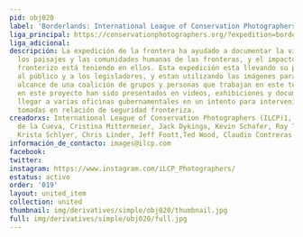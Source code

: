 ```yaml
---
pid: obj020
label: 'Borderlands: International League of Conservation Photographers'
liga_principal: https://conservationphotographers.org/?expedition=borderlands-rave
liga_adicional: 
descripción: La expedición de la frontera ha ayudado a documentar la vida silvestre,
  los paisajes y las comunidades humanas de las fronteras, y el impacto que el muro
  fronterizo está teniendo en ellos. Esta expedición esta llevando su propia historia
  al público y a los legisladores, y estan utilizando las imágenes para llegar al
  alcance de una coalición de grupos y personas que trabajan en este tema. Los fotógrafos
  en este proyecto han sido presentados en videos, exhibiciones y documentales que
  llegar a varias oficinas gubernamentales en un intento para intervenir en las decisiones
  tomadas en relación de seguridad fronteriza.
creadorxs: International League of Conservation Photographers (ILCP)1, Miguel Angel
  de la Cueva, Cristina Mittermeier, Jack Dykinga, Kevin Schafer, Roy Toft,Wendy Shattil,
  Krista Schlyer, Chris Linder, Jeff Foott,Ted Wood, Claudio Contreras Koob
información_de_contacto: images@ilcp.com
facebook: 
twitter: 
instagram: https://www.instagram.com/iLCP_Photographers/
estatus: activo
order: '019'
layout: united_item
collection: united
thumbnail: img/derivatives/simple/obj020/thumbnail.jpg
full: img/derivatives/simple/obj020/full.jpg
---
```

